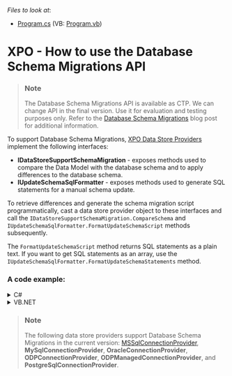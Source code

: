 <!-- default file list -->
*Files to look at*:
* [Program.cs](./CS/Program.cs) (VB: [Program.vb](./VB/Program.vb))
<!-- default file list end -->

# XPO - How to use the Database Schema Migrations API

> ### Note
> The Database Schema Migrations API is available as CTP. We can change API in the final version. Use it for evaluation and testing purposes only. Refer to the [Database Schema Migrations]() blog post for additional information.

To support Database Schema Migrations, [XPO Data Store Providers](https://docs.devexpress.com/XPO/2114/fundamentals/database-systems-supported-by-xpo) implement the following interfaces:
- **IDataStoreSupportSchemaMigration** - exposes methods used to compare the Data Model with the database schema and to apply differences to the database schema.
- **IUpdateSchemaSqlFormatter** - exposes methods used to generate SQL statements for a manual schema update.

To retrieve differences and generate the schema migration script programmatically, cast a data store provider object to these interfaces and call the `IDataStoreSupportSchemaMigration.CompareSchema` and `IUpdateSchemaSqlFormatter.FormatUpdateSchemaScript` methods subsequently. 

The `FormatUpdateSchemaScript` method returns SQL statements as a plain text. If you want to get SQL statements as an array, use the `IUpdateSchemaSqlFormatter.FormatUpdateSchemaStatements` method.

### A code example:

<details>
    <summary>C#</summary>

```cs
IDataStore provider = XpoDefault.GetConnectionProvider(ConnectionString, AutoCreateOption.DatabaseAndSchema);
var dataStoreSupportsMigration = (IDataStoreSupportSchemaMigration)provider;
var migrationScriptFormatter = (IUpdateSchemaSqlFormatter)provider;

var dictionary = new ReflectionDictionary();
DBTable[] targetSchema = dictionary.GetDataStoreSchema(typeof(Customer), typeof(Order), typeof(Product));

var migrationOptions = new SchemaMigrationOptions();
var updateSchemaStatements = dataStoreSupportsMigration.CompareSchema(targetSchema, migrationOptions);
string sql = migrationScriptFormatter.FormatUpdateSchemaScript(updateSchemaStatements);
```
</details>
<details>
    <summary>VB.NET</summary>

```vb
Dim provider As IDataStore = XpoDefault.GetConnectionProvider(ConnectionString, AutoCreateOption.DatabaseAndSchema)
Dim dataStoreSupportsMigration = DirectCast(provider, IDataStoreSupportSchemaMigration)
Dim migrationScriptFormatter = DirectCast(provider, IUpdateSchemaSqlFormatter)

Dim dictionary = New ReflectionDictionary()
Dim targetSchema() As DBTable = dictionary.GetDataStoreSchema(GetType(Customer), GetType(Order), GetType(Product))

Dim migrationOptions = New SchemaMigrationOptions()
Dim updateSchemaStatements = dataStoreSupportsMigration.CompareSchema(targetSchema, migrationOptions)
Dim sql As String = migrationScriptFormatter.FormatUpdateSchemaScript(updateSchemaStatements)
```
</details>

> ### Note
> The following data store providers support Database Schema Migrations in the current version: [MSSqlConnectionProvider](https://docs.devexpress.com/XPO/DevExpress.Xpo.DB.MSSqlConnectionProvider), **MySqlConnectionProvider**, **OracleConnectionProvider**, **ODPConnectionProvider**, **ODPManagedConnectionProvider**, and **PostgreSqlConnectionProvider**.
